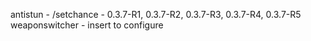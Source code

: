 antistun - /setchance - 0.3.7-R1, 0.3.7-R2, 0.3.7-R3, 0.3.7-R4, 0.3.7-R5<br>
weaponswitcher - insert to configure
